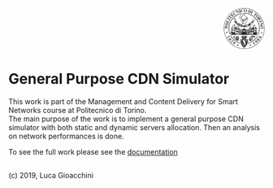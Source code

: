 <p align="right">
<img src="fig/polito.png" alt="Logo" width="80" height="80">
</p>

#  General Purpose CDN Simulator
This work is part of the Management and Content Delivery for Smart Networks course at Politecnico di Torino.  
The main purpose of the work is to implement a general purpose CDN simulator with both static and dynamic servers allocation. Then an analysis on network performances is done.

To see the full work please see the [documentation](https://github.com/lucagioacchini/cdn-simulator/tree/master/docs/cdn.pdf)


## 
(c) 2019, Luca Gioacchini
